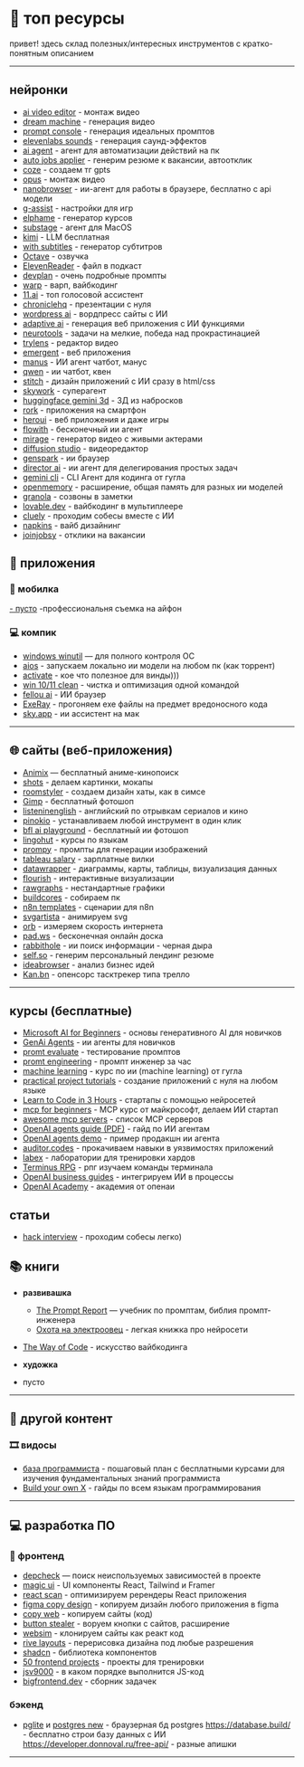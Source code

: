 # 📖 топ ресурсы

привет! здесь склад полезных/интересных инструментов с кратко-понятным описанием

---

## нейронки
- [ai video editor](https://www.captions.ai/tools/ai-video-editor) - монтаж видео
- [dream machine](https://lumalabs.ai/dream-machine) - генерация видео
- [prompt console](https://console.anthropic.com/dashboard) - генерация идеальных промптов
- [elevenlabs sounds](https://elevenlabs.io/app/sound-effects) - генерация саунд-эффектов
- [ai agent](https://github.com/corbt/agent.exe) - агент для автоматизации действий на пк
- [auto jobs applier](https://github.com/AIHawk-FOSS/Auto_Jobs_Applier_AI_Agent) - генерим резюме к вакансии, автоотклик
- [coze](https://www.coze.com/) - создаем тг gpts
- [opus](https://www.opus.pro/clipanything) - монтаж видео
- [nanobrowser](https://github.com/nanobrowser/nanobrowser?tab=readme-ov-file#-manually-install-latest-version) - ии-агент для работы в браузере, бесплатно с api модели
- [g-assist](https://www.nvidia.com/en-us/geforce/news/g-assist-ai-companion-for-rtx-ai-pcs/) - настройки для игр
- [elphame](https://elphame.com/) - генератор курсов
- [substage](https://selkie.design/substage/) - агент для MacOS
- [kimi](https://kimi.ai/) - LLM бесплатная
- [with subtitles](https://withsubtitles.com/) - генератор субтитров
- [Octave](https://www.hume.ai/) - озвучка
- [ElevenReader](https://elevenreader.io/publishing) - файл в подкаст
- [devplan](https://app.devplan.com/) - очень подробные промпты  
- [warp](https://www.warp.dev/pricing) - варп, вайбкодинг  
- [11.ai](http://11.ai/) - топ голосовой ассистент  
- [chroniclehq](https://app.chroniclehq.com/) - презентации с нуля  
- [wordpress ai](https://wordpress.com/ai-website-builder/) - вордпресс сайты с ИИ  
- [adaptive ai](https://adaptive.ai/) - генерация веб приложения с ИИ функциями  
- [neurotools](https://neurotools.app/) - задачи на мелкие, победа над прокрастинацией  
- [trylens](https://www.trylens.ai/) - редактор видео  
- [emergent](https://app.emergent.sh/) - веб приложения  
- [manus](https://manus.im/app) - ИИ агент чатбот, манус  
- [qwen](https://chat.qwen.ai/) - ии чатбот, квен  
- [stitch](https://stitch.withgoogle.com/) - дизайн приложений с ИИ сразу в html/css  
- [skywork](https://skywork.ai/) - суперагент  
- [huggingface gemini 3d](https://huggingface.co/spaces/Trudy/gemini-3d-drawing) - 3Д из набросков  
- [rork](https://rork.com/) - приложения на смартфон  
- [heroui](https://heroui.chat/) - веб приложения и даже игры  
- [flowith](https://flowith.io/) - бесконечный ии агент  
- [mirage](https://mirage.app/) - генератор видео с живыми актерами  
- [diffusion studio](https://pro.diffusion.studio/) - видеоредактор  
- [genspark](https://www.genspark.ai/browser) - ии браузер  
- [director ai](https://www.director.ai/) - ии агент для делегирования простых задач  
- [gemini cli](https://blog.google/technology/developers/introducing-gemini-cli-open-source-ai-agent/) - CLI Агент для кодинга от гугла  
- [openmemory](https://chromewebstore.google.com/detail/openmemory/onihkkbipkfeijkadecaafbgagkhglop) - расширение, общая память для разных ии моделей  
- [granola](https://www.granola.ai/) - созвоны в заметки  
- [lovable.dev](https://lovable.dev/) - вайбкодинг в мультиплеере  
- [cluely](https://cluely.com/) - проходим собесы вместе с ИИ  
- [napkins](https://www.napkins.dev/) - вайб дизайнинг  
- [joinjobsy](https://joinjobsy.com/) - отклики на вакансии


## 📱 приложения
### 📱 мобилка
[- пусто](https://apps.apple.com/ge/app/project-indigo/id6742591546) -профессиональня съемка на айфон

### 💻 компик
- [windows winutil](https://github.com/ChrisTitusTech/winutil) — для полного контроля ОС
- [aios](https://aios.network/) - запускаем локально ии модели на любом пк (как торрент)
- [activate](https://github.com/massgravel/Microsoft-Activation-Scripts) - кое что полезное для винды)))
- [win 10/11 clean](https://github.com/Raphire/Win11Debloat) - чистка и оптимизация одной командой
- [fellou ai](https://fellou.ai/) - ИИ браузер  
- [ExeRay](https://github.com/MohamedMostafa010/ExeRay) - прогоняем exe файлы на предмет вредоносного кода  
- [sky.app](https://sky.app/) - ии ассистент на мак


---

## 🌐 сайты (веб-приложения)
- [Animix](https://animix.lol/) — бесплатный аниме-кинопоиск
- [shots](https://shots.so/) - делаем картинки, мокапы
- [roomstyler](https://roomstyler.com/) - создаем дизайн хаты, как в симсе
- [Gimp](https://download.gimp.org/gimp/v3.0/) - бесплатный фотошоп
- [listeninenglish](https://listeninenglish.com/) - английский по отрывкам сериалов и кино
- [pinokio](https://pinokio.co/) - устанавливаем любой инструмент в один клик  
- [bfl ai playground](https://playground.bfl.ai/image/generate) - бесплатный ии фотошоп  
- [lingohut](https://www.lingohut.com/ru) - курсы по языкам  
- [prompy](https://www.prompy.me/) - промпты для генерации изображений  
- [tableau salary](https://public.tableau.com/shared/3KN2X2YXN?:display_count=n&:origin=viz_share_link&:showVizHome=no) - зарплатные вилки  
- [datawrapper](https://www.datawrapper.de/) - диаграммы, карты, таблицы, визуализация данных  
- [flourish](https://flourish.studio/) - интерактивные визуализации  
- [rawgraphs](https://www.rawgraphs.io/) - нестандартные графики  
- [buildcores](https://buildcores.com/) - собираем пк  
- [n8n templates](https://github.com/enescingoz/awesome-n8n-templates) - сценарии для n8n  
- [svgartista](https://svgartista.net/) - анимируем svg  
- [orb](https://orb.net/get-orb/windows) - измеряем скорость интернета  
- [pad.ws](https://github.com/pad-ws/pad.ws?tab=readme-ov-file) - бесконечная онлайн доска  
- [rabbithole](https://www.rabbithole.chat/) - ии поиск информации - черная дыра  
- [self.so](https://www.self.so/) - генерим персональный лендинг резюме  
- [ideabrowser](https://www.ideabrowser.com/) - анализ бизнес идей
- [Kan.bn](https://kan.bn/) - опенсорс тасктрекер типа трелло

---

## курсы (бесплатные)
- [Microsoft AI for Beginners](https://github.com/microsoft/generative-ai-for-beginners) - основы генеративного AI для новичков
- [GenAi Agents](https://github.com/NirDiamant/GenAI_Agents) - ии агенты для новичков
- [promt evaluate](https://github.com/anthropics/courses/tree/master/prompt_evaluations) - тестирование промптов
- [promt engineering](https://www.coursera.org/projects/prompt-engineering-with-llama-2) - промпт инженер за час
- [machine learning](https://developers.google.com/machine-learning/crash-course?hl=ru) - курс по ии (machine learning) от гугла
- [practical project tutorials](https://github.com/practical-tutorials/project-based-learning) - создание приложений с нуля на любом языке
- [Learn to Code in 3 Hours](https://www.youtube.com/watch?v=QD50Pkf0Ov0) - стартапы с помощью нейросетей
- [mcp for beginners](https://github.com/microsoft/mcp-for-beginners/) - MCP курс от майкрософт, делаем ИИ стартап  
- [awesome mcp servers](https://github.com/punkpeye/awesome-mcp-servers) - список MCP серверов  
- [OpenAI agents guide (PDF)](https://cdn.openai.com/business-guides-and-resources/a-practical-guide-to-building-agents.pdf) - гайд по ИИ агентам  
- [OpenAI agents demo](https://github.com/openai/openai-cs-agents-demo) - пример продакшн ии агента  
- [auditor.codes](https://auditor.codes/) - прокачиваем навыки в уязвимостях приложений  
- [labex](https://labex.io/ru) - лаборатории для тренировки хардов  
- [Terminus RPG](https://web.mit.edu/mprat/Public/web/Terminus/Web/main.html) - рпг изучаем команды терминала  
- [OpenAI business guides](https://openai.com/business/guides-and-resources/) - интегрируем ИИ в процессы  
- [OpenAI Academy](https://academy.openai.com/) - академия от опенаи

## статьи
- [hack interview](https://betterprogramming.pub/hack-your-next-interview-with-generative-ai-fb8c8bc3cbce?gi=9a7299a04841) - проходим собесы легко)

## 📚 книги
- **развивашка**
  - [The Prompt Report](https://arxiv.org/pdf/2406.06608) — учебник по промптам, библия промпт-инженера
  - [Охота на электроовец](https://markoff.science/#book) - легкая книжка про нейросети
- [The Way of Code](https://www.thewayofcode.com/) - искусство вайбкодинга


- **художка**
 - пусто

---

## 🎥 другой контент
### 🎞 видосы
- [база программиста](https://youtu.be/fW_imcrTA_c?si=a_EtNT3zrlsKHo5A) - пошаговый план с бесплатными курсами для изучения фундаментальных знаний программиста
- [Build your own X](https://github.com/codecrafters-io/build-your-own-x) - гайды по всем языкам программирования

---
## 💻 разработка ПО
### 🔮 фронтенд
- [depcheck](https://www.npmjs.com/package/depcheck) — поиск неиспользуемых зависимостей в проекте
- [magic ui](https://github.com/magicuidesign/magicui?tab=readme-ov-file) - UI компоненты React, Tailwind и Framer
- [react scan](https://github.com/aidenybai/react-scan) - оптимизируем ререндеры React приложения
- [figma copy design](https://www.figma.com/community/plugin/1159123024924461424/html-to-design-by-divriots-import-websites-to-figma-designs-web-html-css) - копируем дизайн любого приложения в figma
- [copy web](https://gist.github.com/markflorkowski/4269bc529324dceb2858c77b7609704c) - копируем сайты (код)
- [button stealer](https://anatolyzenkov.com/stolen-buttons/button-stealer) - воруем кнопки с сайтов, расширение
- [websim](https://websim.ai/) - клонируем сайты как реакт код
- [rive layouts](https://rive.app/blog/introducing-layouts) - перерисовка дизайна под любые разрешения
- [shadcn](https://ui.shadcn.com/docs) - библиотека компонентов 
- [50 frontend projects](https://github.com/SudeepAcharjee/The-50-Front-end-Project) - проекты для тренировки  
- [jsv9000](https://www.jsv9000.app/) - в каком порядке выполнится JS-код  
- [bigfrontend.dev](https://bigfrontend.dev/) - сборник задачек

### бэкенд
- [pglite](https://pglite.dev/) и [postgres new](https://postgres.new/) - браузерная бд postgres
https://database.build/ - бесплатно строи базу данных с ИИ
https://developer.donnoval.ru/free-api/ - разные апишки

---
